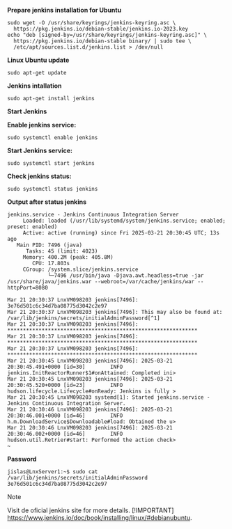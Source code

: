**Prepare jenkins installation for Ubuntu**
```
sudo wget -O /usr/share/keyrings/jenkins-keyring.asc \
  https://pkg.jenkins.io/debian-stable/jenkins.io-2023.key
echo "deb [signed-by=/usr/share/keyrings/jenkins-keyring.asc]" \
  https://pkg.jenkins.io/debian-stable binary/ | sudo tee \
  /etc/apt/sources.list.d/jenkins.list > /dev/null
```
**Linux Ubuntu update**
```
sudo apt-get update
```
**Jenkins intallation**
```
sudo apt-get install jenkins
```
**Start Jenkins**

**Enable jenkins service:**
```
sudo systemctl enable jenkins
```
**Start Jenkins service:**
```
sudo systemctl start jenkins
```

**Check jenkins status:**
```
sudo systemctl status jenkins
```
**Output after status jenkins**
```
jenkins.service - Jenkins Continuous Integration Server
     Loaded: loaded (/usr/lib/systemd/system/jenkins.service; enabled; preset: enabled)
     Active: active (running) since Fri 2025-03-21 20:30:45 UTC; 13s ago
   Main PID: 7496 (java)
      Tasks: 45 (limit: 4023)
     Memory: 400.2M (peak: 405.8M)
        CPU: 17.803s
     CGroup: /system.slice/jenkins.service
             └─7496 /usr/bin/java -Djava.awt.headless=true -jar /usr/share/java/jenkins.war --webroot=/var/cache/jenkins/war --httpPort=8080

Mar 21 20:30:37 LnxVM098203 jenkins[7496]: 3e76d501c6c34d7ba08775d3042c2e97
Mar 21 20:30:37 LnxVM098203 jenkins[7496]: This may also be found at: /var/lib/jenkins/secrets/initialAdminPassword[^1]
Mar 21 20:30:37 LnxVM098203 jenkins[7496]: *************************************************************
Mar 21 20:30:37 LnxVM098203 jenkins[7496]: *************************************************************
Mar 21 20:30:37 LnxVM098203 jenkins[7496]: *************************************************************
Mar 21 20:30:45 LnxVM098203 jenkins[7496]: 2025-03-21 20:30:45.491+0000 [id=30]        INFO        jenkins.InitReactorRunner$1#onAttained: Completed ini>
Mar 21 20:30:45 LnxVM098203 jenkins[7496]: 2025-03-21 20:30:45.520+0000 [id=23]        INFO        hudson.lifecycle.Lifecycle#onReady: Jenkins is fully >
Mar 21 20:30:45 LnxVM098203 systemd[1]: Started jenkins.service - Jenkins Continuous Integration Server.
Mar 21 20:30:46 LnxVM098203 jenkins[7496]: 2025-03-21 20:30:46.001+0000 [id=46]        INFO        h.m.DownloadService$Downloadable#load: Obtained the u>
Mar 21 20:30:46 LnxVM098203 jenkins[7496]: 2025-03-21 20:30:46.002+0000 [id=46]        INFO        hudson.util.Retrier#start: Performed the action check>
~
```
**Password**
```
jislas@LnxServer1:~$ sudo cat /var/lib/jenkins/secrets/initialAdminPassword
3e76d501c6c34d7ba08775d3042c2e97
```
[^1]: Password
>[!NOTE]
>Visit de oficial jenkins site for more details.
[!IMPORTANT]
>https://www.jenkins.io/doc/book/installing/linux/#debianubuntu.

